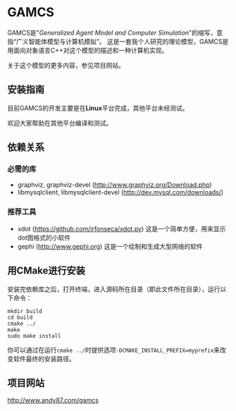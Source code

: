 # GAMCS 

GAMCS是"_Generalized Agent Model and Computer Simulation_"的缩写，意指“广义智能体模型与计算机模拟”。
这是一套我个人研究的理论模型，GAMCS是用面向对象语言C++对这个模型的描述和一种计算机实现。

关于这个模型的更多内容，参见项目网站。

## 安装指南

目前GAMCS的开发主要是在**Linux**平台完成，其他平台未经测试。

欢迎大家帮助在其他平台编译和测试。

## 依赖关系

### 必需的库

* graphviz, graphviz-devel (http://www.graphviz.org/Download.php)
* libmysqlclient, libmysqlclient-devel (http://dev.mysql.com/downloads/)

### 推荐工具

* xdot (https://github.com/jrfonseca/xdot.py) 这是一个简单方便，用来显示dot图格式的小软件
* gephi (http://www.gephi.org) 这是一个绘制和生成大型网络的软件

## 用CMake进行安装

安装完依赖库之后，打开终端，进入源码所在目录（即此文件所在目录），运行以下命令：

    mkdir build
    cd build
    cmake ../
    make
    sudo make install

你可以通过在运行`cmake ../`时提供选项`-DCMAKE_INSTALL_PREFIX=myprefix`来改变软件最终的安装路径。

## 项目网站

http://www.andy87.com/gamcs
